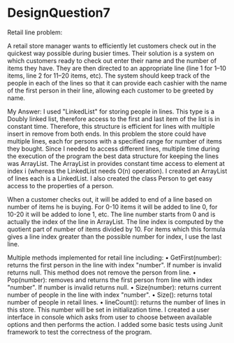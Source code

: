 # DesignQuestion7

Retail line problem:

A retail store manager wants to efficiently let customers check out in the quickest way possible during busier times. Their solution is a system on which customers ready to check out enter their name and the number of items they have. They are then directed to an appropriate line (line 1 for 1–10 items, line 2 for 11–20 items, etc). The system should keep track of the people in each of the lines so that it can provide each cashier with the name of the first person in their line, allowing each customer to be greeted by name.


My Answer:
I used "LinkedList" for storing people in lines. This type is a Doubly linked list, therefore access to the first and last item of the list is in constant time. Therefore, this structure is efficient for lines with multiple insert in remove from both ends.
In this problem the store could have multiple lines, each for persons with a specified range for number of items they bought. Since I needed to access different lines, multiple time during the execution of the program the best data structure for keeping the lines was ArrayList. The ArrayList in provides constant time access to element at index i (whereas the LinkedList needs O(n) operation). I created an ArrayList of lines each is a LinkedList.
I also created the class Person to get easy access to the properties of a person.

When a customer checks out, it will be added to end of a line based on number of items he is buying. For 0-10 items it will be added to line 0, for 10-20 it will be added to lone 1, etc. The line number starts from 0 and is actually the index of the line in ArrayList. The line index is computed by the quotient part of number of items divided by 10. For items which this formula gives a line index greater than the possible number for index, I use the last line.

Multiple methods implemented for retail line including:
•	GetFirst(number): returns the first person in the line with index "number". If number is invalid returns null. This method does not remove the person from line.
•	Pop(number): removes and returns the first person from line with index "number". If number is invalid returns null. 
•	Size(number): returns current number of people in the line with index "number".
•	Size(): returns total number of people in retail lines.
•	lineCount(): returns the number of lines in this store. This number will be set in initialization time.
I created a user interface in console which asks from user to choose between available options and then performs the action.
I added some basic tests using Junit framework to test the correctness of the program.
